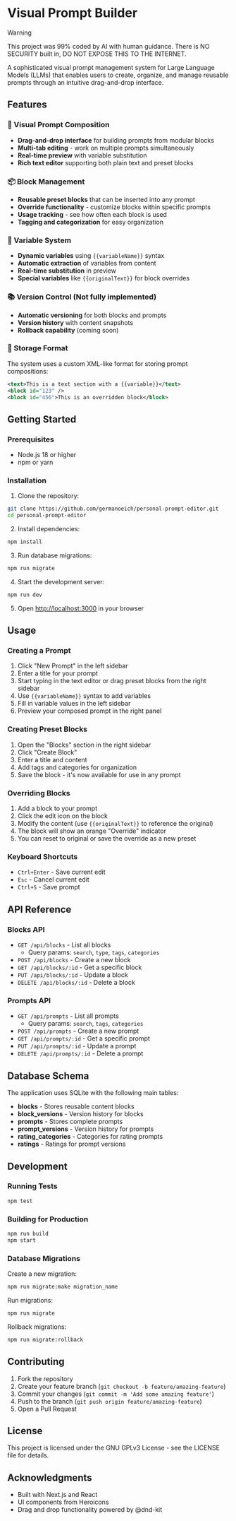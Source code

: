 # Visual Prompt Builder

> [!WARNING]
> This project was 99% coded by AI with human guidance. There is NO SECURITY built in, DO NOT EXPOSE THIS TO THE INTERNET. 

A sophisticated visual prompt management system for Large Language Models (LLMs) that enables users to create, organize, and manage reusable prompts through an intuitive drag-and-drop interface.

## Features

### 🎨 Visual Prompt Composition
- **Drag-and-drop interface** for building prompts from modular blocks
- **Multi-tab editing** - work on multiple prompts simultaneously
- **Real-time preview** with variable substitution
- **Rich text editor** supporting both plain text and preset blocks

### 📦 Block Management
- **Reusable preset blocks** that can be inserted into any prompt
- **Override functionality** - customize blocks within specific prompts
- **Usage tracking** - see how often each block is used
- **Tagging and categorization** for easy organization

### 🔧 Variable System
- **Dynamic variables** using `{{variableName}}` syntax
- **Automatic extraction** of variables from content
- **Real-time substitution** in preview
- **Special variables** like `{{originalText}}` for block overrides

### 📚 Version Control (Not fully implemented)
- **Automatic versioning** for both blocks and prompts
- **Version history** with content snapshots
- **Rollback capability** (coming soon)

### 💾 Storage Format
The system uses a custom XML-like format for storing prompt compositions:
```xml
<text>This is a text section with a {{variable}}</text>
<block id="123" />
<block id="456">This is an overridden block</block>
```

## Getting Started

### Prerequisites

- Node.js 18 or higher
- npm or yarn

### Installation

1. Clone the repository:
```bash
git clone https://github.com/germanoeich/personal-prompt-editor.git
cd personal-prompt-editor
```

2. Install dependencies:
```bash
npm install
```

3. Run database migrations:
```bash
npm run migrate
```

4. Start the development server:
```bash
npm run dev
```

5. Open [http://localhost:3000](http://localhost:3000) in your browser

## Usage

### Creating a Prompt

1. Click "New Prompt" in the left sidebar
2. Enter a title for your prompt
3. Start typing in the text editor or drag preset blocks from the right sidebar
4. Use `{{variableName}}` syntax to add variables
5. Fill in variable values in the left sidebar
6. Preview your composed prompt in the right panel

### Creating Preset Blocks

1. Open the "Blocks" section in the right sidebar
2. Click "Create Block"
3. Enter a title and content
4. Add tags and categories for organization
5. Save the block - it's now available for use in any prompt

### Overriding Blocks

1. Add a block to your prompt
2. Click the edit icon on the block
3. Modify the content (use `{{originalText}}` to reference the original)
4. The block will show an orange "Override" indicator
5. You can reset to original or save the override as a new preset

### Keyboard Shortcuts

- `Ctrl+Enter` - Save current edit
- `Esc` - Cancel current edit
- `Ctrl+S` - Save prompt

## API Reference

### Blocks API

- `GET /api/blocks` - List all blocks
  - Query params: `search`, `type`, `tags`, `categories`
- `POST /api/blocks` - Create a new block
- `GET /api/blocks/:id` - Get a specific block
- `PUT /api/blocks/:id` - Update a block
- `DELETE /api/blocks/:id` - Delete a block

### Prompts API

- `GET /api/prompts` - List all prompts
  - Query params: `search`, `tags`, `categories`
- `POST /api/prompts` - Create a new prompt
- `GET /api/prompts/:id` - Get a specific prompt
- `PUT /api/prompts/:id` - Update a prompt
- `DELETE /api/prompts/:id` - Delete a prompt

## Database Schema

The application uses SQLite with the following main tables:

- **blocks** - Stores reusable content blocks
- **block_versions** - Version history for blocks
- **prompts** - Stores complete prompts
- **prompt_versions** - Version history for prompts
- **rating_categories** - Categories for rating prompts
- **ratings** - Ratings for prompt versions

## Development

### Running Tests
```bash
npm test
```

### Building for Production
```bash
npm run build
npm start
```

### Database Migrations

Create a new migration:
```bash
npm run migrate:make migration_name
```

Run migrations:
```bash
npm run migrate
```

Rollback migrations:
```bash
npm run migrate:rollback
```

## Contributing

1. Fork the repository
2. Create your feature branch (`git checkout -b feature/amazing-feature`)
3. Commit your changes (`git commit -m 'Add some amazing feature'`)
4. Push to the branch (`git push origin feature/amazing-feature`)
5. Open a Pull Request

## License

This project is licensed under the GNU GPLv3 License - see the LICENSE file for details.

## Acknowledgments

- Built with Next.js and React
- UI components from Heroicons
- Drag and drop functionality powered by @dnd-kit
